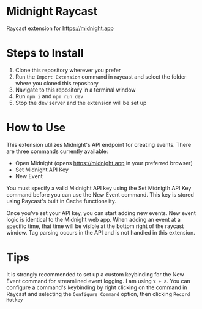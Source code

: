 # Midnight Raycast

Raycast extension for https://midnight.app


# Steps to Install

1. Clone this repository wherever you prefer
2. Run the `Import Extension` command in raycast and select the folder where you cloned this repository
3. Navigate to this repository in a terminal window
4. Run `npm i` and `npm run dev`
5. Stop the dev server and the extension will be set up

# How to Use

This extension utilizes Midnight's API endpoint for creating events. There are three commands currently available:

- Open Midnight (opens https://midnight.app in your preferred browser)
- Set Midnight API Key
- New Event

You must specify a valid Midnight API key using the Set Midnigth API Key command before you can use the New Event command. This key is stored using Raycast's built in Cache functionality.

Once you've set your API key, you can start adding new events. New event logic is identical to the Midnight web app. When adding an event at a specific time, that time will be visible at the bottom right of the raycast window. Tag parsing occurs in the API and is not handled in this extension.

# Tips

It is strongly recommended to set up a custom keybinding for the New Event command for streamlined event logging. I am using `⌥ + a`. You can configure a command's keybinding by right clicking on the command in Raycast and selecting the `Configure Command` option, then clicking `Record Hotkey`

